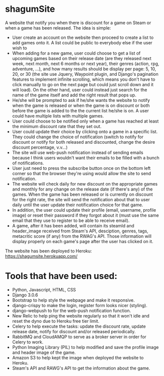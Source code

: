 # shagumSite
A website that notify you when there is discount for a game on Steam or when a game has been released. 
The idea is simple: 
- User create an account on the website then proceed to create a list to add games onto it. A list could be public to everybody else if the user wish to
- When adding for a new game, user could choose to get a list of upcoming games based on their release date (are they released next week, next month, next 6 months or next year), their genres (action, rpg, adventure, ...), and how many results should be display per page: 5, 10, 20, or 30 (the site use Jquery, Waypoint plugin, and Django's pagination features to implement infinite scrolling, which means you don't have to click manually to go on the next page but could just scroll down and it will load). On the other hand, user could instead just search for the name of the game itself and add the right result that pops up.
- He/she will be prompted to ask if he/she wants the website to notify when the game is released or when the game is on discount or both before the game is added to the the current list he/she is on. A user could have multiple lists with multiple games.
- User could choose to be notified only when a game has reached at least the minimum discount rate that they set out.
- User could update their choice by clicking onto a game in a specific list. They could change the choice of notification (switch to notify for discount or notify for both released and discounted, change the desire discount percentage, v.v...)
- The site will use web-push notification instead of sending emails because I think users wouldn't want their emails to be filled with a bunch of notifications. 
- User just need to press the subscribe button once on the bottom left corner so that the browser they're using would allow the site to send notification.
- The website will check daily for new discount on the appropriate games and monthly for any change on the release date (if there's any) of the games. When the game has been released or is currently on discount for the right rate, the site will send the notification about that to user daily until the user update their notification choice for that game.
- In addition, the user could update their profile (email, username, profile image) or reset their password if they forgot about it (must use the same email that they use to register to be able to receive email).
- A game, after it has been added, will contain its steamId and header_image received from Steam's API, desciption, genres, tags, metacritic score (if any) from the RWAG's API. Those information will display properly on each game's page after the user has clicked on it.

The website has been deployed to Heroku: https://shagumsite.herokuapp.com/

# Tools that have been used:
- Python, Javascript, HTML, CSS
- Django 3.0.6
- Bootstrap to help style the webpage and make it responsive.
- django-crispy to make the login, register form looks nicer (styling).
- django-webpush to for the web-push notification function.
- New Relic to help ping the website regularly so that it won't idle and reset the dyno due to Heroku free tier limit.
- Celery to help execute the tasks: update the discount rate, update release date, notify for discount and/or released periodically.
- RabbitMQ and CloudAMQP to serve as a broker server in order for Celery to work.
- Python Imaging Library (PIL) to help modified and save the profile image and header image of the game.
- Amazon S3 to help kept the image when deployed the website to Heroku.
- Steam's API and RAWG's API to get the information about the game.
